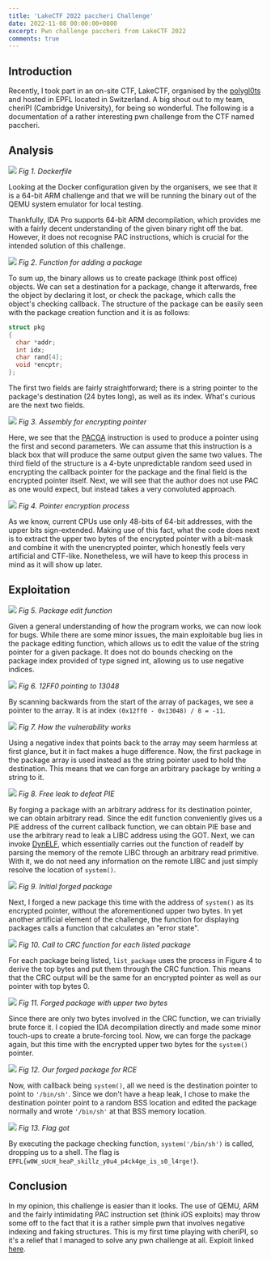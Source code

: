 ```yaml
---
title: 'LakeCTF 2022 paccheri Challenge'
date: 2022-11-08 00:00:00+0800
excerpt: Pwn challenge paccheri from LakeCTF 2022
comments: true
---
```

## Introduction
Recently, I took part in an on-site CTF, LakeCTF, organised by the [polygl0ts](https://polygl0ts.ch/) and hosted in EPFL located in Switzerland. A big shout out to my team, cheriPI (Cambridge University), for being so wonderful. The following is a documentation of a rather interesting pwn challenge from the CTF named paccheri.

## Analysis

![](/images/9/docker.png)
*Fig 1. Dockerfile*

Looking at the Docker configuration given by the organisers, we see that it is a 64-bit ARM challenge and that we will be running the binary out of the QEMU system emulator for local testing.

Thankfully, IDA Pro supports 64-bit ARM decompilation, which provides me with a fairly decent understanding of the given binary right off the bat. However, it does not recognise PAC instructions, which is crucial for the intended solution of this challenge.

![](/images/9/add_pkg.png)
*Fig 2. Function for adding a package*

To sum up, the binary allows us to create package (think post office) objects. We can set a destination for a package, change it afterwards, free the object by declaring it lost, or check the package, which calls the object's checking callback. The structure of the package can be easily seen with the package creation function and it is as follows:

```c
struct pkg
{
  char *addr;
  int idx;
  char rand[4];
  void *encptr;
};
```

The first two fields are fairly straightforward; there is a string pointer to the package's destination (24 bytes long), as well as its index. What's curious are the next two fields.

![](/images/9/enc.png)
*Fig 3. Assembly for encrypting pointer*

Here, we see that the [PACGA](https://developer.arm.com/documentation/dui0801/h/A64-General-Instructions/PACGA) instruction is used to produce a pointer using the first and second parameters. We can assume that this instruction is a black box that will produce the same output given the same two values. The third field of the structure is a 4-byte unpredictable random seed used in encrypting the callback pointer for the package and the final field is the encrypted pointer itself. Next, we will see that the author does not use PAC as one would expect, but instead takes a very convoluted approach.

![](/images/9/encprocess.png)
*Fig 4. Pointer encryption process*

As we know, current CPUs use only 48-bits of 64-bit addresses, with the upper bits sign-extended. Making use of this fact, what the code does next is to extract the upper two bytes of the encrypted pointer with a bit-mask and combine it with the unencrypted pointer, which honestly feels very artificial and CTF-like. Nonetheless, we will have to keep this process in mind as it will show up later.

## Exploitation

![](/images/9/edit.png)
*Fig 5. Package edit function*

Given a general understanding of how the program works, we can now look for bugs. While there are some minor issues, the main exploitable bug lies in the package editing function, which allows us to edit the value of the string pointer for a given package. It does not do bounds checking on the package index provided of type signed int, allowing us to use negative indices.

![](/images/9/backpoint.png)
*Fig 6. 12FF0 pointing to 13048*

By scanning backwards from the start of the array of packages, we see a pointer to the array. It is at index `(0x12ff0 - 0x13048) / 8 = -11`.

![](/images/9/bugprocess.png)
*Fig 7. How the vulnerability works*

Using a negative index that points back to the array may seem harmless at first glance, but it in fact makes a huge difference. Now, the first package in the package array is used instead as the string pointer used to hold the destination. This means that we can forge an arbitrary package by writing a string to it.

![](/images/9/freeleak.png)
*Fig 8. Free leak to defeat PIE*

By forging a package with an arbitrary address for its destination pointer, we can obtain arbitrary read. Since the edit function conveniently gives us a PIE address of the current callback function, we can obtain PIE base and use the arbitrary read to leak a LIBC address using the GOT. Next, we can invoke [DynELF](https://docs.pwntools.com/en/stable/dynelf.html), which essentially carries out the function of readelf by parsing the memory of the remote LIBC through an arbitrary read primitive. With it, we do not need any information on the remote LIBC and just simply resolve the location of `system()`.

![](/images/9/firstforge.png)
*Fig 9. Initial forged package*

Next, I forged a new package this time with the address of `system()` as its encrypted pointer, without the aforementioned upper two bytes. In yet another artificial element of the challenge, the function for displaying packages calls a function that calculates an "error state".

![](/images/9/listpkg.png)
*Fig 10. Call to CRC function for each listed package*

For each package being listed, `list_package` uses the process in Figure 4 to derive the top bytes and put them through the CRC function. This means that the CRC output will be the same for an encrypted pointer as well as our pointer with top bytes 0.

![](/images/9/secondforge.png)
*Fig 11. Forged package with upper two bytes*

Since there are only two bytes involved in the CRC function, we can trivially brute force it. I copied the IDA decompilation directly and made some minor touch-ups to create a brute-forcing tool. Now, we can forge the package again, but this time with the encrypted upper two bytes for the `system()` pointer.

![](/images/9/finalforge.png)
*Fig 12. Our forged package for RCE*

Now, with callback being `system()`, all we need is the destination pointer to point to `'/bin/sh'`. Since we don't have a heap leak, I chose to make the destination pointer point to a random BSS location and edited the package normally and wrote `'/bin/sh'` at that BSS memory location.

![](/images/9/win.png)
*Fig 13. Flag got*

By executing the package checking function, `system('/bin/sh')` is called, dropping us to a shell. The flag is `EPFL{w0W_sUcH_heaP_skillz_y0u4_p4ck4ge_is_s0_l4rge!}`.

## Conclusion

In my opinion, this challenge is easier than it looks. The use of QEMU, ARM and the fairly intimidating PAC instruction set (think iOS exploits) may throw some off to the fact that it is a rather simple pwn that involves negative indexing and faking structures. This is my first time playing with cheriPI, so it's a relief that I managed to solve any pwn challenge at all. Exploit linked [here](https://gist.github.com/YiChenChai/30d14ab786721759f5b448a595faea18).
